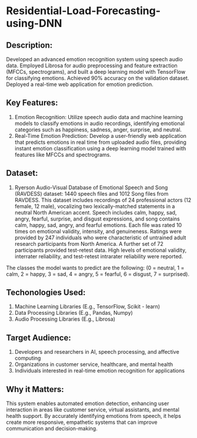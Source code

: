 # Residential-Load-Forecasting-using-DNN

## Description:
Developed an advanced emotion recognition system using speech audio data. Employed Librosa for audio preprocessing and feature extraction (MFCCs, spectrograms), and built a deep learning model with TensorFlow for classifying emotions. Achieved 90% accuracy on the validation dataset. Deployed a real-time web application for emotion prediction.

## Key Features:
1. Emotion Recognition: Utilize speech audio data and machine learning models to classify emotions in audio recordings, identifying emotional categories such as happiness, sadness, anger, surprise, and neutral.
2. Real-Time Emotion Prediction: Develop a user-friendly web application that predicts emotions in real time from uploaded audio files, providing instant emotion classification using a deep learning model trained with features like MFCCs and spectrograms.

## Dataset:
1. Ryerson Audio-Visual Database of Emotional Speech and Song (RAVDESS) dataset: 1440 speech files and 1012 Song files from RAVDESS. This dataset includes recordings of 24 professional actors (12 female, 12 male), vocalizing two lexically-matched statements in a neutral North American accent. Speech includes calm, happy, sad, angry, fearful, surprise, and disgust expressions, and song contains calm, happy, sad, angry, and fearful emotions. Each file was rated 10 times on emotional validity, intensity, and genuineness. Ratings were provided by 247 individuals who were characteristic of untrained adult research participants from North America. A further set of 72 participants provided test-retest data. High levels of emotional validity, interrater reliability, and test-retest intrarater reliability were reported.

The classes the model wants to predict are the following: (0 = neutral, 1 = calm, 2 = happy, 3 = sad, 4 = angry, 5 = fearful, 6 = disgust, 7 = surprised).

## Techonologies Used:
1. Machine Learning Libraries (E.g., TensorFlow, Scikit - learn)
2. Data Processing Libraries (E.g., Pandas, Numpy)
3. Audio Processing Libraries (E.g., Librosa)

## Target Audience:
1. Developers and researchers in AI, speech processing, and affective computing
2. Organizations in customer service, healthcare, and mental health
3. Individuals interested in real-time emotion recognition for applications

## Why it Matters:
This system enables automated emotion detection, enhancing user interaction in areas like customer service, virtual assistants, and mental health support. By accurately identifying emotions from speech, it helps create more responsive, empathetic systems that can improve communication and decision-making.
